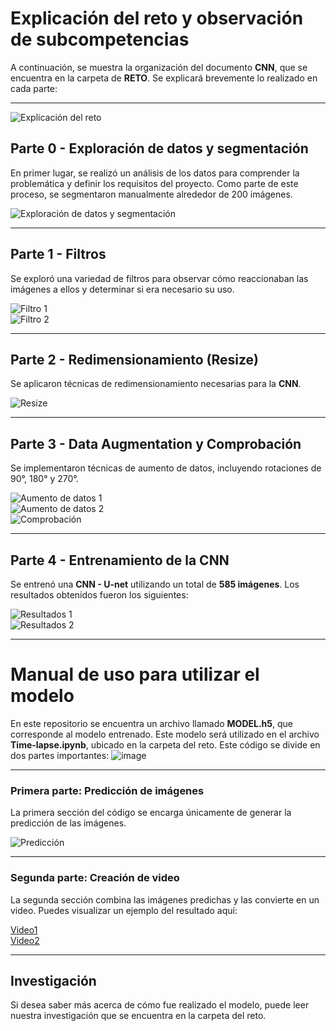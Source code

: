 # **Explicación del reto y observación de subcompetencias**

A continuación, se muestra la organización del documento **CNN**, que se encuentra en la carpeta de **RETO**. Se explicará brevemente lo realizado en cada parte:

---

![Explicación del reto](https://github.com/user-attachments/assets/0a96eeee-d891-4b3a-a95e-97a5a7bf4f33)

## **Parte 0 - Exploración de datos y segmentación**

En primer lugar, se realizó un análisis de los datos para comprender la problemática y definir los requisitos del proyecto. Como parte de este proceso, se segmentaron manualmente alrededor de 200 imágenes.

![Exploración de datos y segmentación](https://github.com/user-attachments/assets/8e249703-df6d-4748-a607-d6e897a0d0af)

---

## **Parte 1 - Filtros**

Se exploró una variedad de filtros para observar cómo reaccionaban las imágenes a ellos y determinar si era necesario su uso.

![Filtro 1](https://github.com/user-attachments/assets/8454e8e0-ba08-419c-8ae3-a55733cc6be3)  
![Filtro 2](https://github.com/user-attachments/assets/be5c38c0-a89f-4529-88e7-f167857bcb22)

---

## **Parte 2 - Redimensionamiento (Resize)**

Se aplicaron técnicas de redimensionamiento necesarias para la **CNN**.

![Resize](https://github.com/user-attachments/assets/f6eece40-f99d-406c-b074-1b135fb6327b)

---

## **Parte 3 - Data Augmentation y Comprobación**

Se implementaron técnicas de aumento de datos, incluyendo rotaciones de 90°, 180° y 270°.

![Aumento de datos 1](https://github.com/user-attachments/assets/2cfe9979-0b55-47fb-8cf0-9da1a60e6938)  
![Aumento de datos 2](https://github.com/user-attachments/assets/dc3ae658-2c1c-4918-9a7e-454937fef116)  
![Comprobación](https://github.com/user-attachments/assets/f0043382-afb1-4b98-a58d-d13619a2e86c)

---

## **Parte 4 - Entrenamiento de la CNN**

Se entrenó una **CNN - U-net** utilizando un total de **585 imágenes**. Los resultados obtenidos fueron los siguientes:

![Resultados 1](https://github.com/user-attachments/assets/c8519d93-c0b8-40e4-9f34-645b158a91ae)  
![Resultados 2](https://github.com/user-attachments/assets/10e95305-6372-4a7d-b4e3-27005cb328e5)  


---

# **Manual de uso para utilizar el modelo**

En este repositorio se encuentra un archivo llamado **MODEL.h5**, que corresponde al modelo entrenado. Este modelo será utilizado en el archivo **Time-lapse.ipynb**, ubicado en la carpeta del reto. Este código se divide en dos partes importantes:
![image](https://github.com/user-attachments/assets/a41be7d9-0013-44bb-b8ec-e147105d766a)


---

### **Primera parte: Predicción de imágenes**

La primera sección del código se encarga únicamente de generar la predicción de las imágenes.

![Predicción](https://github.com/user-attachments/assets/e404d16f-5cf5-4868-89c0-61d943cb0282)

---

### **Segunda parte: Creación de video**

La segunda sección combina las imágenes predichas y las convierte en un video. Puedes visualizar un ejemplo del resultado aquí:

[Video1 ](https://youtu.be/5XDVs9lTTvA)  
[Video2 ](https://youtu.be/5XDVs9lTTvA)

---

## **Investigación**

Si desea saber más acerca de cómo fue realizado el modelo, puede leer nuestra investigación que se encuentra en la carpeta del reto.

